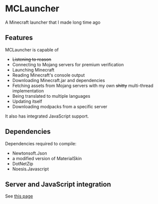 # MCLauncher
A Minecraft launcher that I made long time ago

## Features
MCLauncher is capable of
* ~~Listening to reason~~
* Connecting to Mojang servers for premium verification
* Launching Minecraft
* Reading Minecraft's console output
* Downloading Minecraft.jar and dependencies
* Fetching assets from Mojang servers with my own ~~shitty~~ multi-thread implementation
* Being translated to multiple languages
* Updating itself
* Downloading modpacks from a specific server

It also has integrated JavaScript support.

## Dependencies
Dependencies required to compile:
* Newtonsoft.Json
* a modified version of MaterialSkin
* DotNetZip
* Noesis.Javascript
## Server and JavaScript integration
See [this page](http://kongkongmao.club/mc/launcher)
